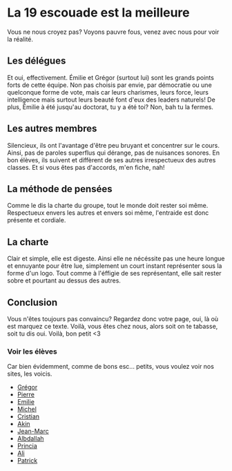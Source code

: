 # La 19 escouade est la meilleure

Vous ne nous croyez pas? Voyons pauvre fous, venez avec nous pour voir la réalité.

## Les délégues

Et oui, effectivement. Émilie et Grégor (surtout lui) sont les grands points forts de cette équipe. Non pas choisis par envie, par démocratie ou une quelconque forme de vote, mais car leurs charismes, leurs force, leurs intelligence mais surtout leurs beauté font d'eux des leaders naturels! De plus, Émilie à été jusqu'au doctorat, tu y a été toi? Non, bah tu la fermes.

## Les autres membres

Silencieux, ils ont l'avantage d'être peu bruyant et concentrer sur le cours. Ainsi, pas de paroles superflus qui dérange, pas de nuisances sonores. En bon élèves, ils suivent et diffèrent de ses autres irrespectueux des autres classes. Et si vous êtes pas d'accords, m'en fiche, nah!

## La méthode de pensées

Comme le dis la charte du groupe, tout le monde doit rester soi même. Respectueux envers les autres et envers soi même, l'entraide est donc présente et cordiale.

## La charte

Clair et simple, elle est digeste. Ainsi elle ne nécéssite pas une heure longue et ennuyante pour être lue, simplement un court instant représenter sous la forme d'un logo. Tout comme à l'éffigie de ses représentant, elle sait rester sobre et pourtant au dessus des autres.

## Conclusion

Vous n'êtes toujours pas convaincu? Regardez donc votre page, oui, là où est marquez ce texte. Voilà, vous êtes chez nous, alors soit on te tabasse, soit tu dis oui. Voilà, bon petit <3



### Voir les élèves

Car bien évidemment, comme de bons esc... petits, vous voulez voir nos sites, les voicis.

- [Grégor](https://failyriece.github.io/)
- [Pierre](https://prbe.github.io/)
- [Emilie](https://femknight.github.io/)
- [Michel](https://stuude.github.io/)
- [Cristian](https://fifthyonko.github.io/)
- [Akin](https://akin-ay.github.io/)
- [Jean-Marc](https://nxoo971.github.io/)
- [Albdallah](https://abdallah785.github.io/)
- [Princia](https://prinkuf.github.io/)
- [Ali](https://daxio190.github.io/)
- [Patrick](https://bandoba.github.io/)